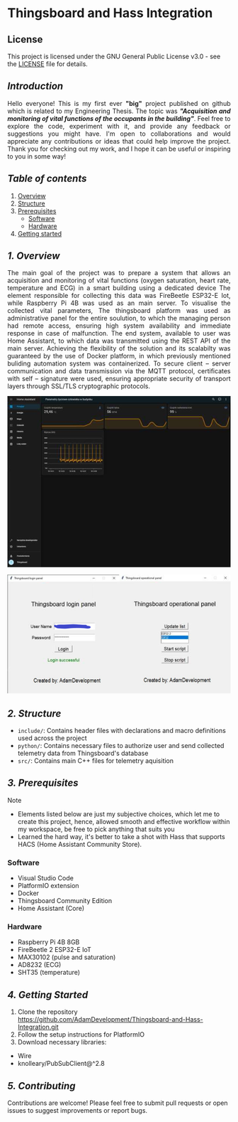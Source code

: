 # Thingsboard and Hass Integration

## License

This project is licensed under the GNU General Public License v3.0 - see the [LICENSE](LICENSE) file for details.

## ***Introduction***
<p align="justify">
Hello everyone! This is my first ever <strong>"big"</strong> project published on github which is related to my Engineering Thesis. The topic was <strong><em>"Acquisition and monitoring of vital functions of the occupants in the building"</em></strong>. Feel free to explore the code, experiment with it, and provide any feedback or suggestions you might have. I'm open to collaborations and would appreciate any contributions or ideas that could help improve the project. Thank you for checking out my work, and I hope it can be useful or inspiring to you in some way!
</p>

## ***Table of contents***

1. [Overview](#1-overview)
2. [Structure](#2-structure)
3. [Prerequisites](#3-prerequisites)
   - [Software](#software)
   - [Hardware](#hardware)
5. [Getting started](#4-getting-started)

## ***1. Overview***
<p align="justify">  
The main goal of the project was to prepare a system that allows an acquisition and monitoring of vital functions (oxygen saturation, heart rate, temperature and ECG) in a smart building using a dedicated device The element responsible for collecting this data was FireBeetle ESP32-E Iot, while Raspberry Pi 4B was used as an main server. To visualise the collected vital parameters, The thingsboard platform was used as administrative panel for the entire soulution, to which the managing person had remote access, ensuring high system availability and immediate response in case of malfunction. The end system, available to user was Home Assistant, to which data was transmitted using the REST API of the main server. Achieving the flexibility of the solution and its scalabilty was guaranteed by the use of Docker platform, in which previously mentioned buliding automation system was containerized. To secure client – server communication and data transmission via the MQTT protocol, certificates with self – signature were used, ensuring appropriate security of transport layers through SSL/TLS cryptographic protocols.
</p>
<p align="center">
  <img src="image-2.png" alt="Home Assistant user panel">
</p>
<p align="center">
  <img src="image.png" alt="Python login panel for Home Assistant">
</p>

## ***2. Structure***

- `include/`: Contains header files with declarations and macro definitions used across the project
- `python/`: Contains necessary files to authorize user and send collected telemetry data from Thingsboard's database
- `src/`: Contains main C++ files for telemetry aquisition

## ***3. Prerequisites***
> [!NOTE]
>  - Elements listed below are just my subjective choices, which let me to create this project, hence, allowed smooth and effective workflow within my workspace, be free to pick anything that suits you
>  - Learned the hard way, it's better to take a shot with Hass that supports HACS (Home Assistant Community Store).

### Software
- Visual Studio Code
- PlatformIO extension
- Docker
- Thingsboard Community Edition
- Home Assistant (Core)

### Hardware
- Raspberry Pi 4B 8GB
- FireBeetle 2 ESP32-E IoT
- MAX30102 (pulse and saturation)
- AD8232 (ECG)
- SHT35 (temperature)

## ***4. Getting Started***
1. Clone the repository https://github.com/AdamDevelopment/Thingsboard-and-Hass-Integration.git
2. Follow the setup instructions for PlatformIO
3. Download necessary libraries:
  - Wire
  - knolleary/PubSubClient@^2.8
## ***5. Contributing***

Contributions are welcome! Please feel free to submit pull requests or open issues to suggest improvements or report bugs.

